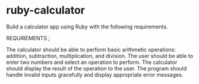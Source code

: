 # ruby-calculator
Build a calculator app using Ruby with the following requirements.

REQUIREMENTS ;

The calculator should be able to perform basic arithmetic operations: addition, subtraction, multiplication, and division.
The user should be able to enter two numbers and select an operation to perform.
The calculator should display the result of the operation to the user.
The program should handle invalid inputs gracefully and display appropriate error messages.
